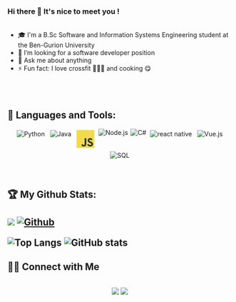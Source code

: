 ### Hi there 👋 It's nice to meet you !

<!--
**talish94/talish94** is a ✨ _special_ ✨ repository because its `README.md` (this file) appears on your GitHub profile.

Here are some ideas to get you started:
- 🔭 I’m currently working on ...
- 🌱 I’m currently learning ...
- 👯 I’m looking to collaborate on ..
- 📫 How to reach me: ...
- 😄 Pronouns: ...
-->

<ul>
         <br/>
         <li> 🎓 I'm a B.Sc Software and Information Systems Engineering student at the Ben-Gurion University </li>
         <li> 🤔 I’m looking for a software developer position </li>
         <li> 💬 Ask me about anything </li>
         <li>⚡ Fun fact: I love crossfit 🏋🏼‍♀️ and cooking 😋  </li>
 </ul>
 
<br />   
<br />  

<h2> 🧰 Languages and Tools: </h2>
<p align="center">
<img src="https://content.techgig.com/thumb/msid-69596495,width-860,resizemode-4/5-tips-for-Python-Programmers-to-help-them-improve.jpg?50999" alt="Python" height="40" style="vertical-align:top; margin:4px">
  <img src="https://upload.wikimedia.org/wikipedia/en/3/30/Java_programming_language_logo.svg" alt="Java" height="40" style="vertical-align:top; margin:4px">
<img src="https://raw.githubusercontent.com/github/explore/80688e429a7d4ef2fca1e82350fe8e3517d3494d/topics/javascript/javascript.png" alt="Javascript" height="40" style="vertical-align:top; margin:4px">

  <img src="https://upload.wikimedia.org/wikipedia/commons/d/d9/Node.js_logo.svg" alt="Node.js" height="40" style="vertical-align:top; margin:1px">
  <img src="https://pluralsight.imgix.net/paths/path-icons/csharp-e7b8fcd4ce.png" alt="C#" height="50" style="vertical-align:top; margin:1px">
  
  <img src="https://p.kindpng.com/picc/s/765-7652239_react-native-svg-logo-hd-png-download.png" alt="react native" height="40" style="vertical-align:top; margin:4px">
  <img src="https://cdn.iconscout.com/icon/free/png-256/vuejs-1175052.png" alt="Vue.js" height="40" style="vertical-align:top; margin:4px">
  <img src="https://previews.123rf.com/images/jovanas/jovanas1612/jovanas161200791/68255878-sql-icon.jpg" alt="SQL" height="50" style="vertical-align:top; margin:4px">
  </p>   
  <br />  

<h2> 🏆 My Github Stats: <h2/>
        
![](https://visitor-badge.laobi.icu/badge?page_id=talish94.talish94) 
[![Github](https://img.shields.io/github/followers/talish94?label=Follow&style=social)](https://github.com/talish94)

![Top Langs](https://github-readme-stats.vercel.app/api/top-langs/?username=talish94&theme=tokyonight)
![GitHub stats](https://github-readme-stats.vercel.app/api?username=CharalambosIoannou&show_icons=true&theme=tokyonight)

  
<h2> 🤝🏻  Connect with Me <h2/>
<p align="center">
<a href="https://www.linkedin.com/in/tali-schvartz/" rel="nofollow"><img src="https://www.linkpicture.com/q/LI_1.png" style="max-width:30%;"></a>  
<a href="mailto:talischvartz@gamil.com"><img src="https://www.linkpicture.com/q/mail_8.png" style="max-width:30%;"></a>
</p>
